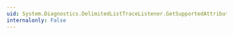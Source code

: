 ```yaml
---
uid: System.Diagnostics.DelimitedListTraceListener.GetSupportedAttributes
internalonly: False
---
```

